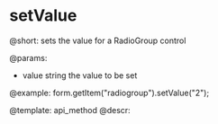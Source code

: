 setValue
=============

@short: sets the value for a RadioGroup control

@params:
- value     string     the value to be set  


@example:
form.getItem("radiogroup").setValue("2");



@template: api_method
@descr:


